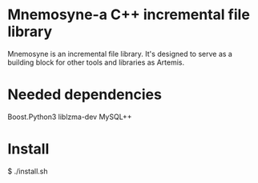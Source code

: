 Mnemosyne-a C++ incremental file library
========================================
 Mnemosyne is an incremental file library. It's designed to serve as a building block for other tools and libraries as Artemis.

Needed dependencies 
===================
  Boost.Python3
  liblzma-dev
  MySQL++
  

Install
=======
  $ ./install.sh
  

